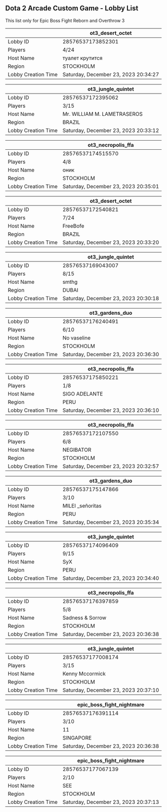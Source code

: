 ## Dota 2 Arcade Custom Game - Lobby List

This list only for Epic Boss Fight Reborn and Overthrow 3

|  | ot3_desert_octet |
| ------ | ------ |
| Lobby ID | 28576537173852301 |
| Players | 4/24 |
| Host Name | туалет крутится |
| Region | STOCKHOLM |
| Lobby Creation Time | Saturday, December 23, 2023 20:34:27 |


|  | ot3_jungle_quintet |
| ------ | ------ |
| Lobby ID | 28576537172395062 |
| Players | 3/15 |
| Host Name | Mr. WILLIAM M. LAMETRASEROS |
| Region | BRAZIL |
| Lobby Creation Time | Saturday, December 23, 2023 20:33:12 |


|  | ot3_necropolis_ffa |
| ------ | ------ |
| Lobby ID | 28576537174515570 |
| Players | 4/8 |
| Host Name | оник |
| Region | STOCKHOLM |
| Lobby Creation Time | Saturday, December 23, 2023 20:35:01 |


|  | ot3_desert_octet |
| ------ | ------ |
| Lobby ID | 28576537172540821 |
| Players | 7/24 |
| Host Name | FreeBofe |
| Region | BRAZIL |
| Lobby Creation Time | Saturday, December 23, 2023 20:33:20 |


|  | ot3_jungle_quintet |
| ------ | ------ |
| Lobby ID | 28576537169043007 |
| Players | 8/15 |
| Host Name | smthg |
| Region | DUBAI |
| Lobby Creation Time | Saturday, December 23, 2023 20:30:18 |


|  | ot3_gardens_duo |
| ------ | ------ |
| Lobby ID | 28576537176240491 |
| Players | 6/10 |
| Host Name | No vaseline |
| Region | STOCKHOLM |
| Lobby Creation Time | Saturday, December 23, 2023 20:36:30 |


|  | ot3_necropolis_ffa |
| ------ | ------ |
| Lobby ID | 28576537175850221 |
| Players | 1/8 |
| Host Name | SIGO ADELANTE |
| Region | PERU |
| Lobby Creation Time | Saturday, December 23, 2023 20:36:10 |


|  | ot3_necropolis_ffa |
| ------ | ------ |
| Lobby ID | 28576537172107550 |
| Players | 6/8 |
| Host Name | NEGIBATOR |
| Region | STOCKHOLM |
| Lobby Creation Time | Saturday, December 23, 2023 20:32:57 |


|  | ot3_gardens_duo |
| ------ | ------ |
| Lobby ID | 28576537175147866 |
| Players | 3/10 |
| Host Name | MILEI _señoritas |
| Region | PERU |
| Lobby Creation Time | Saturday, December 23, 2023 20:35:34 |


|  | ot3_jungle_quintet |
| ------ | ------ |
| Lobby ID | 28576537174096409 |
| Players | 9/15 |
| Host Name | SyX |
| Region | PERU |
| Lobby Creation Time | Saturday, December 23, 2023 20:34:40 |


|  | ot3_necropolis_ffa |
| ------ | ------ |
| Lobby ID | 28576537176397859 |
| Players | 5/8 |
| Host Name | Sadness & Sorrow |
| Region | STOCKHOLM |
| Lobby Creation Time | Saturday, December 23, 2023 20:36:38 |


|  | ot3_jungle_quintet |
| ------ | ------ |
| Lobby ID | 28576537177008174 |
| Players | 3/15 |
| Host Name | Kenny Mccormick |
| Region | STOCKHOLM |
| Lobby Creation Time | Saturday, December 23, 2023 20:37:10 |


|  | epic_boss_fight_nightmare |
| ------ | ------ |
| Lobby ID | 28576537176391114 |
| Players | 3/10 |
| Host Name | 11 |
| Region | SINGAPORE |
| Lobby Creation Time | Saturday, December 23, 2023 20:36:38 |


|  | epic_boss_fight_nightmare |
| ------ | ------ |
| Lobby ID | 28576537177067139 |
| Players | 2/10 |
| Host Name | SEE |
| Region | STOCKHOLM |
| Lobby Creation Time | Saturday, December 23, 2023 20:37:13 |


